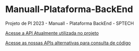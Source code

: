 # Manuall-Plataforma-BackEnd
Projeto de PI 2023 - Manuall - Plataforma BackEnd - SPTECH

[Acesse a API Atualmente utilizada no projeto](./restApi-oficial "RestAPI Oficial")


[Acesse as nossas APIs alternativas para consulta de código](./changelog-consulta "RestAPIs alternativas")